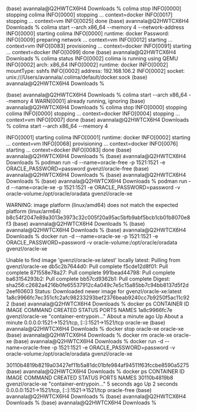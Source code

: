 (base) avannala@Q2HWTCX6H4 Downloads % colima stop
INFO[0000] stopping colima
INFO[0000] stopping ...                                  context=docker
INFO[0017] stopping ...                                  context=vm
INFO[0025] done
(base) avannala@Q2HWTCX6H4 Downloads % colima start --arch x86_64 --memory 4 --network-address
INFO[0000] starting colima
INFO[0000] runtime: docker
Password:
INFO[0009] preparing network ...                         context=vm
INFO[0012] starting ...                                  context=vm
INFO[0083] provisioning ...                              context=docker
INFO[0091] starting ...                                  context=docker
INFO[0099] done
(base) avannala@Q2HWTCX6H4 Downloads % colima status
INFO[0002] colima is running using QEMU
INFO[0002] arch: x86_64
INFO[0002] runtime: docker
INFO[0002] mountType: sshfs
INFO[0002] address: 192.168.106.2
INFO[0002] socket: unix:///Users/avannala/.colima/default/docker.sock
(base) avannala@Q2HWTCX6H4 Downloads %






(base) avannala@Q2HWTCX6H4 Downloads % colima start --arch x86_64 --memory 4
WARN[0001] already running, ignoring
(base) avannala@Q2HWTCX6H4 Downloads % colima stop
INFO[0000] stopping colima
INFO[0000] stopping ...                                  context=docker
INFO[0004] stopping ...                                  context=vm
INFO[0007] done
(base) avannala@Q2HWTCX6H4 Downloads % colima start --arch x86_64 --memory 4

INFO[0001] starting colima
INFO[0001] runtime: docker
INFO[0002] starting ...                                  context=vm
INFO[0068] provisioning ...                              context=docker
INFO[0076] starting ...                                  context=docker
INFO[0083] done
(base) avannala@Q2HWTCX6H4 Downloads %
(base) avannala@Q2HWTCX6H4 Downloads % podman run -d --name=oracle-free -p 1521:1521 -e ORACLE_PASSWORD=password gvenzl/oracle-free
(base) avannala@Q2HWTCX6H4 Downloads %
(base) avannala@Q2HWTCX6H4 Downloads %
(base) avannala@Q2HWTCX6H4 Downloads % podman run -d --name=oracle-xe -p 1521:1521 -e ORACLE_PASSWORD=password -v oracle-volume:/opt/oracle/oradata gvenzl/oracle-xe

WARNING: image platform (linux/amd64) does not match the expected platform (linux/arm64)
b8c54f2047e89a3013e3973c32c005f20a95ac5bfb9abf5bcb1cb01b8070e8f3
(base) avannala@Q2HWTCX6H4 Downloads %
(base) avannala@Q2HWTCX6H4 Downloads %
(base) avannala@Q2HWTCX6H4 Downloads % docker run -d --name=oracle-xe -p 1521:1521 -e ORACLE_PASSWORD=password -v oracle-volume:/opt/oracle/oradata gvenzl/oracle-xe

Unable to find image 'gvenzl/oracle-xe:latest' locally
latest: Pulling from gvenzl/oracle-xe
db5c2b7644d0: Pull complete
f5cde12d8f01: Pull complete
871558e78a27: Pull complete
991bead44798: Pull complete
ba63154293b2: Pull complete
bb57cd9362b1: Pull complete
Digest: sha256:c2682a4216b0fe65537912c4a049c7e5c15a85bb7c94bb8137d5f2d2eef60603
Status: Downloaded newer image for gvenzl/oracle-xe:latest
1a8c9966fc7ec351cfc2afc98233293bef2376beab9240cc7b9250f5ac11c922
(base) avannala@Q2HWTCX6H4 Downloads % docker ps
CONTAINER ID   IMAGE              COMMAND                  CREATED              STATUS              PORTS                                         NAMES
1a8c9966fc7e   gvenzl/oracle-xe   "container-entrypoin…"   About a minute ago   Up About a minute   0.0.0.0:1521->1521/tcp, [::]:1521->1521/tcp   oracle-xe
(base) avannala@Q2HWTCX6H4 Downloads % docker stop oracle-xe
oracle-xe
(base) avannala@Q2HWTCX6H4 Downloads % docker rm oracle-xe
oracle-xe
(base) avannala@Q2HWTCX6H4 Downloads % docker run -d --name=oracle-free -p 1521:1521 -e ORACLE_PASSWORD=password -v oracle-volume:/opt/oracle/oradata gvenzl/oracle-xe

30110b4819b8219a03427ef11b5a81dc01bfe984af94511f63fccbe8590a5275
(base) avannala@Q2HWTCX6H4 Downloads % docker ps
CONTAINER ID   IMAGE              COMMAND                  CREATED         STATUS         PORTS                                         NAMES
30110b4819b8   gvenzl/oracle-xe   "container-entrypoin…"   5 seconds ago   Up 2 seconds   0.0.0.0:1521->1521/tcp, [::]:1521->1521/tcp   oracle-free
(base) avannala@Q2HWTCX6H4 Downloads %
(base) avannala@Q2HWTCX6H4 Downloads %
(base) avannala@Q2HWTCX6H4 Downloads %